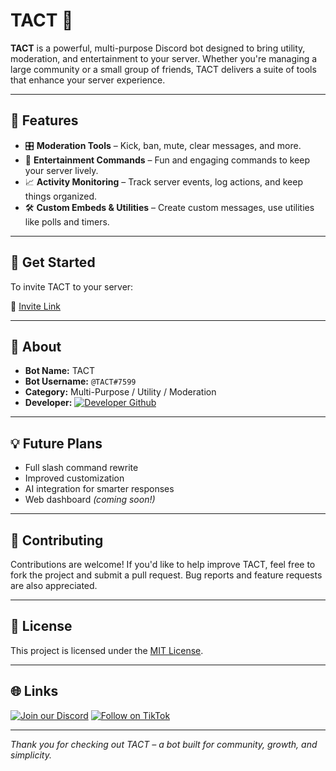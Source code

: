 # TACT 🤖

**TACT** is a powerful, multi-purpose Discord bot designed to bring utility, moderation, and entertainment to your server. Whether you're managing a large community or a small group of friends, TACT delivers a suite of tools that enhance your server experience.

---

## 🔧 Features

* 🎛️ **Moderation Tools** – Kick, ban, mute, clear messages, and more.
* 🎉 **Entertainment Commands** – Fun and engaging commands to keep your server lively.
* 📈 **Activity Monitoring** – Track server events, log actions, and keep things organized.
* 🛠️ **Custom Embeds & Utilities** – Create custom messages, use utilities like polls and timers.

---

## 🚀 Get Started

To invite TACT to your server:

🔗 [Invite Link](https://discordapp.com/oauth2/authorize?client_id=1351789668030480394)

---

## 📌 About

* **Bot Name:** TACT  
* **Bot Username:** `@TACT#7599`  
* **Category:** Multi-Purpose / Utility / Moderation  
* **Developer:** [![Developer Github](https://img.shields.io/badge/Developer-techarye-181717?style=for-the-badge&logo=github&logoColor=white)](https://github.com/techarye)

---

## 💡 Future Plans

* Full slash command rewrite  
* Improved customization  
* AI integration for smarter responses  
* Web dashboard *(coming soon!)*

---

## 🤝 Contributing

Contributions are welcome! If you'd like to help improve TACT, feel free to fork the project and submit a pull request. Bug reports and feature requests are also appreciated.

---

## 📜 License

This project is licensed under the [MIT License](LICENSE).

---

## 🌐 Links

[![Join our Discord](https://img.shields.io/badge/Join%20Discord-5865F2?style=for-the-badge&logo=discord&logoColor=white)](https://discord.gg/M7yyGfKdKx)
[![Follow on TikTok](https://img.shields.io/badge/Follow%20on%20TikTok-010101?style=for-the-badge&logo=tiktok&logoColor=white)](https://www.tiktok.com/@techtact)

---

*Thank you for checking out TACT – a bot built for community, growth, and simplicity.*
